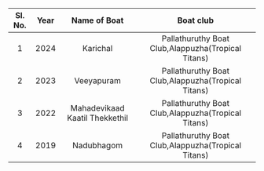 | Sl. No.| Year| Name of Boat |  Boat club |
| :-------------: |:-------------:| :-----:|   :-----:| 
|1|2024|Karichal|Pallathuruthy Boat Club,Alappuzha(Tropical Titans)|
|2|2023|Veeyapuram|Pallathuruthy Boat Club,Alappuzha(Tropical Titans)|
|3 |2022|Mahadevikaad Kaatil Thekkethil|Pallathuruthy Boat Club,Alappuzha(Tropical Titans)
|4|2019|Nadubhagom|Pallathuruthy Boat Club,Alappuzha(Tropical Titans)




